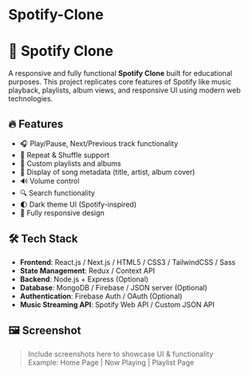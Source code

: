 # Spotify-Clone
# 🎵 Spotify Clone

A responsive and fully functional **Spotify Clone** built for educational purposes. This project replicates core features of Spotify like music playback, playlists, album views, and responsive UI using modern web technologies.

## 🔥 Features

- 🎧 Play/Pause, Next/Previous track functionality
- 🔁 Repeat & Shuffle support
- 📝 Custom playlists and albums
- 🎼 Display of song metadata (title, artist, album cover)
- 🔊 Volume control
- 🔍 Search functionality
- 🌓 Dark theme UI (Spotify-inspired)
- 📱 Fully responsive design

## 🛠️ Tech Stack

- **Frontend**: React.js / Next.js / HTML5 / CSS3 / TailwindCSS / Sass
- **State Management**: Redux / Context API
- **Backend**: Node.js + Express (Optional)
- **Database**: MongoDB / Firebase / JSON server (Optional)
- **Authentication**: Firebase Auth / OAuth (Optional)
- **Music Streaming API**: Spotify Web API / Custom JSON API

## 🖼️ Screenshot

> Include screenshots here to showcase UI & functionality  
> Example: Home Page | Now Playing | Playlist Page
